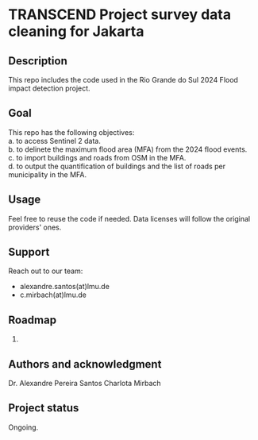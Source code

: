 # TRANSCEND Project survey data cleaning for Jakarta

## Description
This repo includes the code used in the Rio Grande do Sul 2024 Flood impact detection project.

## Goal
This repo has the following objectives: <br>
a. to access Sentinel 2 data.<br>
b. to delinete the maximum flood area (MFA) from the 2024 flood events.<br>
c. to import buildings and roads from OSM in the MFA.<br>
d. to output the quantification of buildings and the list of roads per municipality in the MFA.<br>

## Usage
Feel free to reuse the code if needed. Data licenses will follow the original providers' ones.

## Support
Reach out to our team: 
- alexandre.santos(at)lmu.de
- c.mirbach(at)lmu.de

## Roadmap
1. 

## Authors and acknowledgment
Dr. Alexandre Pereira Santos
Charlota Mirbach


## Project status
Ongoing.